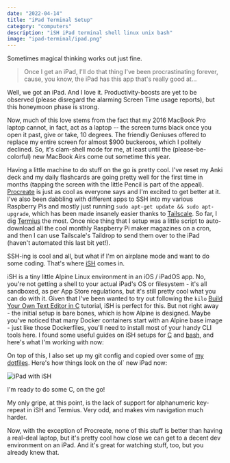 ```yaml
---
date: "2022-04-14"
title: "iPad Terminal Setup"
category: "computers"
description: "iSH iPad terminal shell linux unix bash"
image: "ipad-terminal/ipad.png"
---
```


Sometimes magical thinking works out just fine.

> Once I get an iPad, I'll do that thing I've been procrastinating forever, cause, you know, the iPad has this app that's really good at...

Well, we got an iPad. And I love it. Productivity-boosts are yet to be observed (please disregard the alarming Screen Time usage reports), but this honeymoon phase is strong.

Now, much of this love stems from the fact that my 2016 MacBook Pro laptop cannot, in fact, act as a laptop -- the screen turns black once you open it past, give or take, 10 degrees. The friendly Geniuses offered to replace my entire screen for almost $900 buckeroos, which I politely declined. So, it's clam-shell mode for me, at least until the (please-be-colorful) new MacBook Airs come out sometime this year.

Having a little machine to do stuff on the go is pretty cool. I've reset my Anki deck and my daily flashcards are going pretty well for the first time in months (tapping the screen with the little Pencil is part of the appeal). [Procreate](https://procreate.art) is just as cool as everyone says and I'm excited to get better at it. I've also been dabbling with different apps to SSH into my various Raspberry Pis and mostly just running `sudo apt-get update && sudo apt-upgrade`, which has been made insanely easier thanks to [Tailscale](https://tailscale.com). So far, I dig [Termius](https://termius.com) the most. Once nice thing that I setup was a little script to auto-download all the cool monthly Raspberry Pi maker magazines on a cron, and then I can use Tailscale's Taildrop to send them over to the iPad (haven't automated this last bit yet!).

SSH-ing is cool and all, but what if I'm on airplane mode and want to do some coding. That's where [iSH](https://ish.app/) comes in.

iSH is a tiny little Alpine Linux environment in an iOS / iPadOS app. No, you're not getting a shell to your actual iPad's OS or filesystem - it's all sandboxed, as per App Store regulations, but it's still pretty cool what you can do with it. Given that I've been wanted to try out following the `kilo` [Build Your Own Text Editor in C](https://viewsourcecode.org/snaptoken/kilo/) tutorial, iSH is perfect for this. But not right away - the initial setup is bare bones, which is how Alpine is designed. Maybe you've noticed that many Docker containers start with an Alpine base image - just like those Dockerfiles, you'll need to install most of your handy CLI tools here. I found some useful guides on iSH setups for [C](https://jsmp.me/2020/05/05/c-development-on-ios) and [bash](https://www.cyberciti.biz/faq/alpine-linux-install-bash-using-apk-command/), and here's what I'm working with now:

<script src="https://gist.github.com/whatrocks/09a0b0008712884f72398fe472de5d91.js"></script>

On top of this, I also set up my git config and copied over some of [my dotfiles](https://github.com/whatrocks/dotfiles). Here's how things look on the ol` new iPad now:

![iPad with iSH](/img/ipad-terminal/ipad.png)

I'm ready to do some C, on the go!

My only gripe, at this point, is the lack of support for alphanumeric key-repeat in iSH and Termius. Very odd, and makes vim navigation much harder.

Now, with the exception of Procreate, none of this stuff is better than having a real-deal laptop, but it's pretty cool how close we can get to a decent dev environment on an iPad. And it's great for watching stuff, too, but you already knew that.